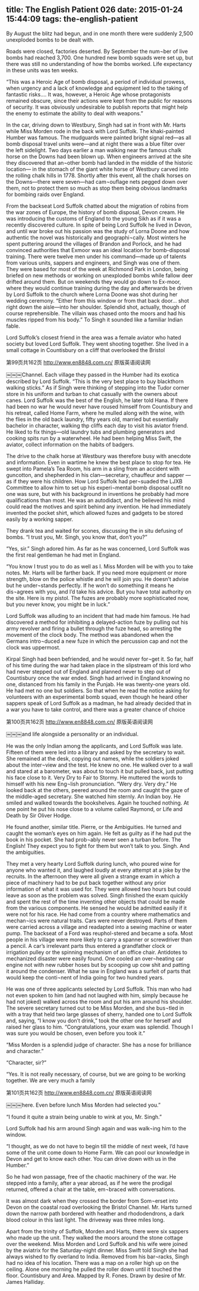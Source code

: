 title: The English Patient 026
date: 2015-01-24 15:44:09
tags: the-english-patient
---

By August the blitz had begun, and in one month there were suddenly 2,500 unexploded bombs to be dealt with.

Roads were closed, factories deserted. By September the num¬ber of live bombs had reached 3,700. One hundred new bomb squads were set up, but there was still no understanding of how the bombs worked. Life expectancy in these units was ten weeks.

“This was a Heroic Age of bomb disposal, a period of individual prowess, when urgency and a lack of knowledge and equipment led to the taking of fantastic risks.... It was, however, a Heroic Age whose protagonists remained obscure, since their actions were kept from the public for reasons of security. It was obviously undesirable to publish reports that might help the enemy to estimate the ability to deal with weapons.”

In the car, driving down to Westbury, Singh had sat in front with Mr. Harts while Miss Morden rode in the back with Lord Suffolk. The khaki-painted Humber was famous. The mudguards were painted bright signal red—as all bomb disposal travel units were—and at night there was a blue filter over the left sidelight. Two days earlier a man walking near the famous chalk horse on the Downs had been blown up. When engineers arrived at the site they discovered that an¬other bomb had landed in the middle of the historic location— in the stomach of the giant white horse of Westbury carved into the rolling chalk hills in 1778. Shortly after this event, all the chalk horses on the Downs—there were seven—had cam¬ouflage nets pegged down over them, not to protect them so much as stop them being obvious landmarks for bombing raids over England.

From the backseat Lord Suffolk chatted about the migration of robins from the war zones of Europe, the history of bomb disposal, Devon cream. He was introducing the customs of England to the young Sikh as if it was a recently discovered culture. In spite of being Lord Suffolk he lived in Devon, and until war broke out his passion was the study of Lorna Doone and how authentic the novel was historically and geographi¬cally. Most winters he spent puttering around the villages of Brandon and Porlock, and he had convinced authorities that Exmoor was an ideal location for bomb-disposal training. There were twelve men under his command—made up of talents from various units, sappers and engineers, and Singh was one of them. They were based for most of the week at Richmond Park in London, being briefed on new methods or working on unexploded bombs while fallow deer drifted around them. But on weekends they would go down to Ex-moor, where they would continue training during the day and afterwards be driven by Lord Suffolk to the church where Lorna Doone was shot during her wedding ceremony. “Either from this window or from that back door... shot right down the aisle—into her shoulder. Splendid shot, actually, though of course reprehensible. The villain was chased onto the moors and had his muscles ripped from his body.” To Singh it sounded like a familiar Indian fable.

Lord Suffolk’s closest friend in the area was a female aviator who hated society but loved Lord Suffolk. They went shooting together. She lived in a small cottage in Countisbury on a cliff that overlooked the Bristol

第99页共162页 http://www.en8848.com.cn/ 原版英语阅读网

￼￼￼Channel. Each village they passed in the Humber had its exotica described by Lord Suffolk. “This is the very best place to buy blackthorn walking sticks.” As if Singh were thinking of stepping into the Tudor corner store in his uniform and turban to chat casually with the owners about canes. Lord Suffolk was the best of the English, he later told Hana. If there had been no war he would never have roused himself from Countisbury and his retreat, called Home Farm, where he mulled along with the wine, with the flies in the old back laundry, fifty years old, married but essentially bachelor in character, walking thp cliffs each day to visit his aviator friend. He liked to fix things—old laundry tubs and plumbing generators and cooking spits run by a waterwheel. He had been helping Miss Swift, the aviator, collect information on the habits of badgers.

The drive to the chalk horse at Westbury was therefore busy with anecdote and information. Even in wartime he knew the best place to stop for tea. He swept into Pamela’s Tea Room, his arm in a sling from an accident with guncotton, and shepherded in his clan—secretary, chauffeur and sapper —as if they were his children. How Lord Suffolk had per¬suaded the LJXB Committee to allow him to set up his experi¬mental bomb disposal outfit no one was sure, but with his background in inventions he probably had more qualifications than most. He was an autodidact, and he believed his mind could read the motives and spirit behind any invention. He had immediately invented the pocket shirt, which allowed fuzes and gadgets to be stored easily by a working sapper.

They drank tea and waited for scones, discussing the in situ defusing of bombs. “I trust you, Mr. Singh, you know that, don’t you?”

“Yes, sir.” Singh adored him. As far as he was concerned, Lord Suffolk was the first real gentleman he had met in England.

“You know I trust you to do as well as I. Miss Morden will be with you to take notes. Mr. Harts will be farther back. If you need more equipment or more strength, blow on the police whistle and he will join you. He doesn’t advise but he under¬stands perfectly. If he won’t do something it means he dis¬agrees with you, and I’d take his advice. But you have total authority on the site. Here is my pistol. The fuzes are probably more sophisticated now, but you never know, you might be in luck.”

Lord Suffolk was alluding to an incident that had made him famous. He had discovered a method for inhibiting a delayed-action fuze by pulling out his army revolver and firing a bullet through the fuze head, so arresting the movement of the clock body. The method was abandoned when the Germans intro¬duced a new fuze in which the percussion cap and not the clock was uppermost.

Kirpal Singh had been befriended, and he would never for¬get it. So far, half of his time during the war had taken place in the slipstream of this lord who had never stepped out of England and planned never to step out of Countisbury once the war ended. Singh had arrived in England knowing no one, distanced from his family in the Punjab. He was twenty-one years old. He had met no one but soldiers. So that when he read the notice asking for volunteers with an experimental bomb squad, even though he heard other sappers speak of Lord Suffolk as a madman, he had already decided that in a war you have to take control, and there was a greater chance of choice

第100页共162页 http://www.en8848.com.cn/ 原版英语阅读网

￼￼￼and life alongside a personality or an individual.

He was the only Indian among the applicants, and Lord Suffolk was late. Fifteen of them were led into a library and asked by the secretary to wait. She remained at the desk, copying out names, while the soldiers joked about the inter¬view and the test. He knew no one. He walked over to a wall and stared at a barometer, was about to touch it but pulled back, just putting his face close to it. Very Dry to Fair to Stormy. He muttered the words to himself with his new Eng¬lish pronunciation. “Wery dry. Very dry.” He looked back at the others, peered around the room and caught the gaze of the middle-aged secretary. She watched him sternly. An Indian boy. He smiled and walked towards the bookshelves. Again he touched nothing. At one point he put his nose close to a volume called Raymond, or Life and Death by Sir Oliver Hodge.

He found another, similar title. Pierre, or the Ambiguities. He turned and caught the woman’s eyes on him again. He felt as guilty as if he had put the book in his pocket. She had prob¬ably never seen a turban before. The English! They expect you to fight for them but won’t talk to you. Singh. And the ambiguities.

They met a very hearty Lord Suffolk during lunch, who poured wine for anyone who wanted it, and laughed loudly at every attempt at a joke by the recruits. In the afternoon they were all given a strange exam in which a piece of machinery had to be put back together without any prior information of what it was used for. They were allowed two hours but could leave as soon as the problem was solved. Singh finished the exam quickly and spent the rest of the time inventing other objects that could be made from the various components. He sensed he would be admitted easily if it were not for his race. He had come from a country where mathematics and mechan¬ics were natural traits. Cars were never destroyed. Parts of them were carried across a village and readapted into a sewing machine or water pump. The backseat of a Ford was reuphol-stered and became a sofa. Most people in his village were more likely to carry a spanner or screwdriver than a pencil. A car’s irrelevant parts thus entered a grandfather clock or irrigation pulley or the spinning mechanism of an office chair. Antidotes to mechanized disaster were easily found. One cooled an over¬heating car engine not with new rubber hoses but by scooping up cow shit and patting it around the condenser. What he saw in England was a surfeit of parts that would keep the conti¬nent of India going for two hundred years.

He was one of three applicants selected by Lord Suffolk. This man who had not even spoken to him (and had not laughed with him, simply because he had not joked) walked across the room and put his arm around his shoulder. The severe secretary turned out to be Miss Morden, and she bus¬tled in with a tray that held two large glasses of sherry, handed one to Lord Suffolk and, saying, “I know you don’t drink,” took the other one for herself and raised her glass to him. “Congratulations, your exam was splendid. Though I was sure you would be chosen, even before you took it.”

“Miss Morden is a splendid judge of character. She has a nose for brilliance and character.”

“Character, sir?”

“Yes. It is not really necessary, of course, but we are going to be working together. We are very much a family

第101页共162页 http://www.en8848.com.cn/ 原版英语阅读网

￼￼￼here. Even before lunch Miss Morden had selected you.”

“I found it quite a strain being unable to wink at you, Mr. Singh.”

Lord Suffolk had his arm around Singh again and was walk¬ing him to the window.

“I thought, as we do not have to begin till the middle of next week, I’d have some of the unit come down to Home Farm. We can pool our knowledge in Devon and get to know each other. You can drive down with us in the Humber.”

So he had won passage, free of the chaotic machinery of the war. He stepped into a family, after a year abroad, as if he were the prodigal returned, offered a chair at the table, em¬braced with conversations.

It was almost dark when they crossed the border from Som¬erset into Devon on the coastal road overlooking the Bristol Channel. Mr. Harts turned down the narrow path bordered with heather and rhododendrons, a dark blood colour in this last light. The driveway was three miles long.

Apart from the trinity of Suffolk, Morden and Harts, there were six sappers who made up the unit. They walked the moors around the stone cottage over the weekend. Miss Morden and Lord Suffolk and his wife were joined by the aviatrix for the Saturday-night dinner. Miss Swift told Singh she had always wished to fly overland to India. Removed from his bar¬racks, Singh had no idea of his location. There was a map on a roller high up on the ceiling. Alone one morning he pulled the roller down until it touched the floor. Countisbury and Area. Mapped by R. Fones. Drawn by desire of Mr. James Halliday.

